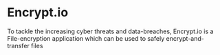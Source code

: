 # Encrypt.io
To tackle the increasing cyber threats and data-breaches, Encrypt.io is a File-encryption application which can be used to safely encrypt-and-transfer files
